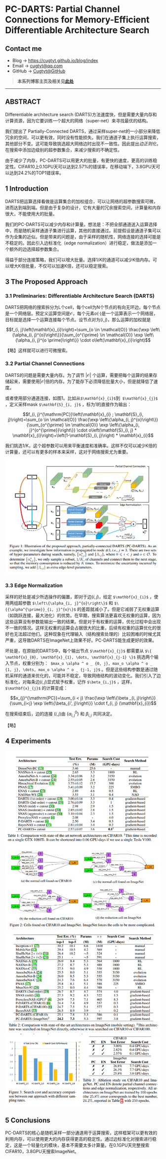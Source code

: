 # PC-DARTS: Partial Channel Connections for Memory-Efficient Differentiable Architecture Search

## Contact me

* Blog -> <https://cugtyt.github.io/blog/index>
* Email -> <cugtyt@qq.com>
* GitHub -> [Cugtyt@GitHub](https://github.com/Cugtyt)

> **本系列博客主页及相关见**[**此处**](https://cugtyt.github.io/blog/papers/index)

---

<head>
    <script src="https://cdn.mathjax.org/mathjax/latest/MathJax.js?config=TeX-AMS-MML_HTMLorMML" type="text/javascript"></script>
    <script type="text/x-mathjax-config">
        MathJax.Hub.Config({
            tex2jax: {
            skipTags: ['script', 'noscript', 'style', 'textarea', 'pre'],
            inlineMath: [['$','$']]
            }
        });
    </script>
</head>

## ABSTRACT

Differentiable architecture search (DARTS)方法速度快，但是需要大量内存和计算资源，因为它要训练一个超大的网络（super-net）来寻找最优的结构。

我们提出了 Partially-Connected DARTS，通过采样super-net的一小部分来降低冗余的空间，可以更有效，同时没有性能损失。我们在通道子集上执行运算搜索，其他部分不变。这可能导致挑选超大网络边时出现不一致性。因此提出*边正则化*，在搜索中添加边级别的超参数集合，来减少搜索的不确定性。

由于减少了内存，PC-DARTS可以用更大的批量，有更快的速度，更高的训练稳定性。CIFAR10上0.1GPU天可以达到2.57%的错误率，在移动端下，3.8GPU天可以达到24.2%的TOP1错误率。

## 1 Introduction

DARTS把运算选择看做是运算集合的加权组合，可以让网络的超参数搜索可微，进而达到端到端。但是由于复杂的设计，它有大量的冗余搜索空间，计算量和内存很大，不能使用大的批量。

我们的PC-DARTS可以减少内存和计算量。想法是：不把全部通道送入运算选择中，而是随机采样通道子集进行运算，其他的直接通过。前提假设是通道子集可以作为全集的近似。但是带来的问题是，由于采样的随机性，网络连接的选择可能是不稳定的。因此引入边标准化（edge normalization）进行稳定，做法是添加一个额外的边选择超参数集合。

得益于部分连接策略，我们可以增大批量。选择$1/K$的通道可以减少K倍内存。可以增大K倍批量，不仅可以加速K倍，还可以稳定搜索。

## 3 The Proposed Approach

### 3.1 Preliminaries: Differentiable Architecture Search (DARTS)

DARTS把网络的搜索拆分为L个cell，每个cell为N个节点的有向无环边，每个节点是一个网络层。预定义运算空间是$\mathcal{O}$，每个元素$o(\cdot)$是一个运算表示一个网络层，目标就是选择一个运算连接每个节点。设节点对为$(i, j)$，那么运算的加权就是

$$f_{i, j}\left(\mathbf{x}_{i}\right)=\sum_{o \in \mathcal{O}} \frac{\exp \left\{\alpha_{i, j}^{o}\right\}}{\sum_{o^{\prime} \in \mathcal{O}} \exp \left\{\alpha_{i, j}^{o \prime}\right\}} \cdot o\left(\mathbf{x}_{i}\right)$$

【略】这样就可以进行可微搜索。

### 3.2 Partial Channel Connections

DARTS的问题是需要大量内存。为了调节 $\vert \mathcal{O} \vert$ 个运算，需要把每个运算的结果存储起来，需要使用$\vert \mathcal{O} \vert$倍的内存。为了能存下必须降低批量大小，但是就降低了速度。

或者使用部分通道连接，如图1。比如从` $\mathbf{x}_{i}$ `到` $\mathbf{x}_{j}$` ，定义采样mask `$\mathbf{S}_{i, j}$` ，标为1的直接作为输出：

$$f_{i, j}^{\mathrm{PC}}\left(\mathbf{x}_{i} ; \mathbf{S}_{i, j}\right)=\sum_{o \in \mathcal{O}} \frac{\exp \left\{\alpha_{i, j}^{o}\right\}}{\sum_{o^{\prime} \in \mathcal{O}} \exp \left\{\alpha_{i, j}^{o^{\prime}}\right\}} \cdot o\left(\mathbf{S}_{i, j} * \mathbf{x}_{i}\right)+\left(1-\mathbf{S}_{i, j}\right) * \mathbf{x}_{i}$$

我们挑选1/K，这个超参数可以用来平衡速度和准确率。这样不仅可以减少K倍的计算量，还可以有更多的样本来采样，这对于网络搜索尤为重要。

![](R/pc-darts-fig1.png)

### 3.3 Edge Normalization

采样的好处是减少所选操作的偏置，即对于边$(i, j)$，给定 `$\mathbf{x}_{i}$` ，使用两组超参数  `$\left\{\alpha_{i, j}^{o}\right\}$` 和 `$\{{\alpha^{\prime}}_{i, j}^{o}\}$` 的差距就减小了。但是它减弱了无权重运算（如跳跃连接，最大池化）的优势。在早期，搜索算法更喜欢无权重的运算，因为这些运算没有参数能输出一致的结果。但是对于有权重的运算，优化过程中会出现不一致的情况。这样无权重的运算会占据很大的比重，后续有权重的运算优化的很好也无法超过他们。这种现象在代理输入（结构搜索处理的）比较困难的时候尤其严重，这导致DARTS在ImageNet上效果不好。PC-DARTS能生成更好的效果。

坏处是，在原始的DARTS中，每个输出节点 `$\mathbf{x}_{j}$` 都需要从 `$\{ \mathbf{x}_{0}, \mathbf{x}_{1}, \dots, \mathbf{x}_{j-1} \}$` 挑选两个输入节点，权重分别为：` $max_o \alpha ^ o _ {0, j}, max_o \alpha ^ o _ {1, j}, \dots, max_o \alpha ^ o _ {j-1, j}$` 。但是这些结构参数是通过随机采样的通道来优化的，可能并不稳定，导致网络结构的波动变化。我们引入了边标准化，对每条边$(i, j)$显式赋予权重，记作 `$\beta_{i,j}$` ，这样，`$\mathbf{x}_{j}$` 的计算变成：

$$x_{j}^{\mathrm{PC}}=\sum_{i < j} \frac{\exp \left\{\beta _{i, j}\right\}}{\sum_{i<j} \exp \left\{\beta_{i', j}\right\}} \cdot f_{i, j} (\mathbf{x}_{i})$$

在搜索结束后，边的连接 $(i, j)$由 $\{ \alpha_ {i,j} ^ 0 \}$ 和 $\beta_ {i, j}$ 共同决定。

【略】

## 4 Experiments

![](R/pc-darts-tab1.png)
![](R/pc-darts-fig2.png)
![](R/pc-darts-tab2.png)
![](R/pc-darts-tab3-fig3.png)

## 5 Conclusions

PC-DARTS的核心是随机采样一部分通道用于运算搜索，这样框架可以更有效的利用内存，可以使用更大的内存获得更高的稳定性。通过边标准化对搜索进行稳定，这是一个轻量化的模块，基本不需要太多计算量。在0.1GPU天完整搜索CIFAR10，3.8GPU天搜索ImageNet。